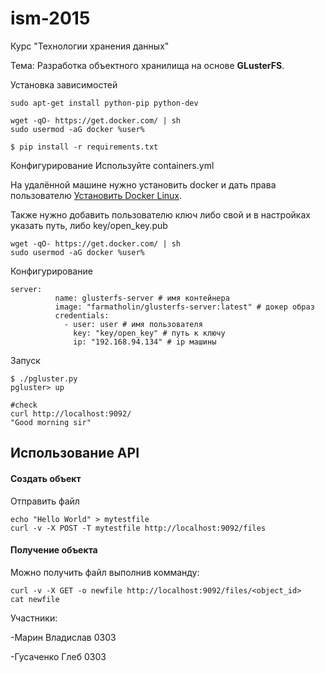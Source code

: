# ism-2015
Курс "Технологии хранения данных"

Тема: Разработка объектного хранилища на основе <b>GLusterFS</b>.

Установка зависимостей

~~~
sudo apt-get install python-pip python-dev

wget -qO- https://get.docker.com/ | sh
sudo usermod -aG docker %user%

$ pip install -r requirements.txt
~~~

Конфигурирование
Используйте containers.yml

На удалённой машине нужно установить docker и дать права пользователю
[Установить Docker Linux](http://docs.docker.com/linux/step_one/).

Также нужно добавить пользователю ключ
либо свой и в настройках указать путь, либо key/open_key.pub
~~~
wget -qO- https://get.docker.com/ | sh
sudo usermod -aG docker %user%
~~~

Конфигурирование 

~~~
server:
          name: glusterfs-server # имя контейнера
          image: "farmatholin/glusterfs-server:latest" # докер образ
          credentials:
            - user: user # имя пользователя
              key: "key/open_key" # путь к ключу 
              ip: "192.168.94.134" # ip машины
~~~
Запуск 
~~~
$ ./pgluster.py
pgluster> up

#check
curl http://localhost:9092/
"Good morning sir"
~~~

## Использование API

#### Создать объект
Отправить файл

~~~
echo "Hello World" > mytestfile
curl -v -X POST -T mytestfile http://localhost:9092/files
~~~


#### Получение объекта
Можно получить файл выполнив комманду:

~~~
curl -v -X GET -o newfile http://localhost:9092/files/<object_id>
cat newfile
~~~
Участники:

-Марин Владислав 0303

-Гусаченко Глеб 0303

